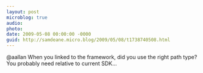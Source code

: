 ```yaml
---
layout: post
microblog: true
audio: 
photo: 
date: 2009-05-08 00:00:00 -0000
guid: http://samdeane.micro.blog/2009/05/08/t1738740508.html
---
```

@aallan When you linked to the framework, did you use the right path type? You probably need relative to current SDK...
